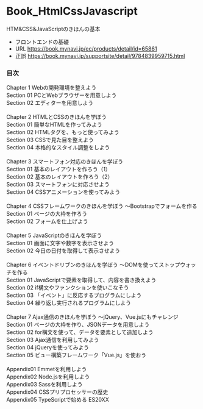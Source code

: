 # Book_HtmlCssJavascript
HTM&amp;CSS&amp;JavaScriptのきほんの基本  
+ フロントエンドの基礎
+ URL https://book.mynavi.jp/ec/products/detail/id=65861
+ 正誤 https://book.mynavi.jp/supportsite/detail/9784839959715.html

### 目次

Chapter 1            Webの開発環境を整えよう<br>
Section  01          PCとWebブラウザーを用意しよう<br>
Section  02          エディターを用意しよう<br>
 <br>
Chapter 2            HTMLとCSSのきほんを学ぼう<br>
Section  01          簡単なHTMLを作ってみよう<br>
Section  02          HTMLタグを、もっと使ってみよう<br>
Section  03          CSSで見た目を整えよう<br>
Section  04          本格的なスタイル調整をしよう<br>
 <br>
Chapter 3            スマートフォン対応のきほんを学ぼう<br>
Section  01          基本のレイアウトを作ろう（1）<br>
Section  02          基本のレイアウトを作ろう（2）<br>
Section  03          スマートフォンに対応させよう<br>
Section  04          CSSアニメーションを使ってみよう<br>
 <br>
Chapter 4            CSSフレームワークのきほんを学ぼう ～Bootstrapでフォームを作る<br>
Section  01          ページの大枠を作ろう<br>
Section  02          フォームを仕上げよう<br>
 <br>
Chapter 5            JavaScriptのきほんを学ぼう<br>
Section  01          画面に文字や数字を表示させよう<br>
Section  02          今日の日付を取得して表示させよう<br>
 <br>
Chapter 6            イベントドリブンのきほんを学ぼう ～DOMを使ってストップウォッチを作る<br>
Section  01          JavaScriptで要素を取得して、内容を書き換えよう<br>
Section  02          if構文やファンクションを使いこなそう<br>
Section  03          「イベント」に反応するプログラムにしよう<br>
Section  04          繰り返し実行されるプログラムにしよう<br>
 <br>
Chapter 7            Ajax通信のきほんを学ぼう ～jQuery、Vue.jsにもチャレンジ<br>
Section  01          ページの大枠を作り、JSONデータを用意しよう<br>
Section  02          for構文を使って、データを要素として追加しよう<br>
Section  03          Ajax通信を利用してみよう<br>
Section  04          jQueryを使ってみよう<br>
Section  05          ビュー構築フレームワーク「Vue.js」を使おう<br>
 <br>
Appendix01 Emmetを利用しよう<br>
Appendix02 Node.jsを利用しよう<br>
Appendix03 Sassを利用しよう<br>
Appendix04 CSSプリプロセッサーの歴史<br>
Appendix05 TypeScriptで始める ES20XX<br>
